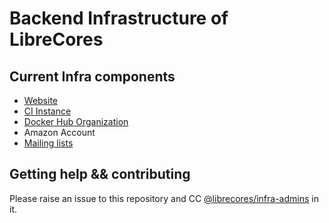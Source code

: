 # Backend Infrastructure of LibreCores

## Current Infra components

* [Website](https://github.com/librecores/librecores-web/)
* [CI Instance](https://github.com/librecores/librecores-ci/)
* [Docker Hub Organization](https://hub.docker.com/u/librecores/)
* Amazon Account
* [Mailing lists](https://lists.librecores.org/listinfo)

## Getting help && contributing

Please raise an issue to this repository and CC [@librecores/infra-admins](https://github.com/orgs/librecores/teams/infra-admins) in it.
